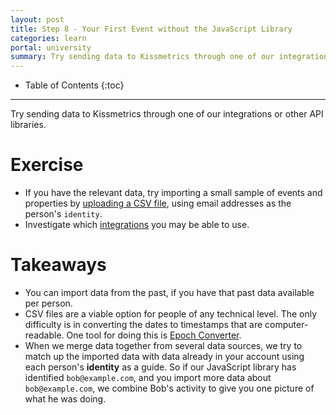```yaml
---
layout: post
title: Step 8 - Your First Event without the JavaScript Library
categories: learn
portal: university
summary: Try sending data to Kissmetrics through one of our integrations or other API libraries. We will match the data according to which people are doing the events.
---
```

* Table of Contents
{:toc}
* * *

Try sending data to Kissmetrics through one of our integrations or other API libraries.

# Exercise

* If you have the relevant data, try importing a small sample of events and properties by [uploading a CSV file][csv.new], using email addresses as the person's `identity`.
* Investigate which [integrations][integrations] you may be able to use.

# Takeaways

* You can import data from the past, if you have that past data available per person.
* CSV files are a viable option for people of any technical level. The only difficulty is in converting the dates to timestamps that are computer-readable. One tool for doing this is [Epoch Converter][epoch-convert].
* When we merge data together from several data sources, we try to match up the imported data with data already in your account using each person's **identity** as a guide. So if our JavaScript library has identified `bob@example.com`, and you import more data about `bob@example.com`, we combine Bob's activity to give you one picture of what he was doing.

[csv.new]: https://app.kissmetrics.com/external_data/csv.new
[integrations]: /integrations
[epoch-convert]: http://www.epochconverter.com/epoch/batch-convert.php
